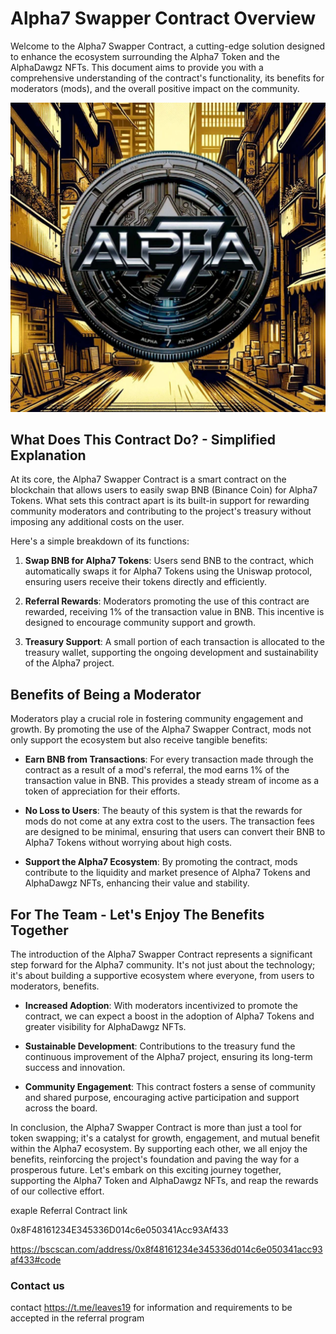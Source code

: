 # Alpha7 Swapper Contract Overview

Welcome to the Alpha7 Swapper Contract, a cutting-edge solution designed to enhance the ecosystem surrounding the Alpha7 Token and the AlphaDawgz NFTs. This document aims to provide you with a comprehensive understanding of the contract's functionality, its benefits for moderators (mods), and the overall positive impact on the community.

![Alpha7 Token Logo](https://raw.githubusercontent.com/ArielRin/Alpha7-Public-Files-and-Assets/master/Images/Social%20Images/yellowRoundAlpha7Logo.png)

## What Does This Contract Do? - Simplified Explanation

At its core, the Alpha7 Swapper Contract is a smart contract on the blockchain that allows users to easily swap BNB (Binance Coin) for Alpha7 Tokens. What sets this contract apart is its built-in support for rewarding community moderators and contributing to the project's treasury without imposing any additional costs on the user.

Here's a simple breakdown of its functions:

1. **Swap BNB for Alpha7 Tokens**: Users send BNB to the contract, which automatically swaps it for Alpha7 Tokens using the Uniswap protocol, ensuring users receive their tokens directly and efficiently.

2. **Referral Rewards**: Moderators promoting the use of this contract are rewarded, receiving 1% of the transaction value in BNB. This incentive is designed to encourage community support and growth.

3. **Treasury Support**: A small portion of each transaction is allocated to the treasury wallet, supporting the ongoing development and sustainability of the Alpha7 project.

## Benefits of Being a Moderator

Moderators play a crucial role in fostering community engagement and growth. By promoting the use of the Alpha7 Swapper Contract, mods not only support the ecosystem but also receive tangible benefits:

- **Earn BNB from Transactions**: For every transaction made through the contract as a result of a mod's referral, the mod earns 1% of the transaction value in BNB. This provides a steady stream of income as a token of appreciation for their efforts.

- **No Loss to Users**: The beauty of this system is that the rewards for mods do not come at any extra cost to the users. The transaction fees are designed to be minimal, ensuring that users can convert their BNB to Alpha7 Tokens without worrying about high costs.

- **Support the Alpha7 Ecosystem**: By promoting the contract, mods contribute to the liquidity and market presence of Alpha7 Tokens and AlphaDawgz NFTs, enhancing their value and stability.

## For The Team - Let's Enjoy The Benefits Together

The introduction of the Alpha7 Swapper Contract represents a significant step forward for the Alpha7 community. It's not just about the technology; it's about building a supportive ecosystem where everyone, from users to moderators, benefits.

- **Increased Adoption**: With moderators incentivized to promote the contract, we can expect a boost in the adoption of Alpha7 Tokens and greater visibility for AlphaDawgz NFTs.

- **Sustainable Development**: Contributions to the treasury fund the continuous improvement of the Alpha7 project, ensuring its long-term success and innovation.

- **Community Engagement**: This contract fosters a sense of community and shared purpose, encouraging active participation and support across the board.

In conclusion, the Alpha7 Swapper Contract is more than just a tool for token swapping; it's a catalyst for growth, engagement, and mutual benefit within the Alpha7 ecosystem. By supporting each other, we all enjoy the benefits, reinforcing the project's foundation and paving the way for a prosperous future. Let's embark on this exciting journey together, supporting the Alpha7 Token and AlphaDawgz NFTs, and reap the rewards of our collective effort.

exaple Referral Contract link

0x8F48161234E345336D014c6e050341Acc93Af433

https://bscscan.com/address/0x8f48161234e345336d014c6e050341acc93af433#code

### Contact us

contact https://t.me/leaves19 for information and requirements to be accepted in the referral program
